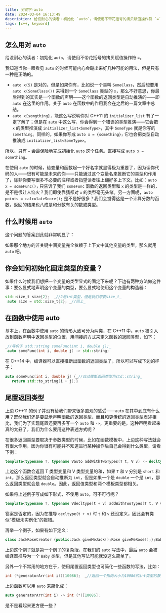 ```yaml
---
title: 关键字-auto
date: 2024-03-04 16:13:49
description: 给没耐心的读者：初始化 `auto`，请使用不带花括号的拷贝赋值操作符 `=`。我知道当你一眼看见 `auto` 的时候可能内心会蹦出来好几种可能的用法，但是只有一种是正确的。
tags: [c++, keyword]
---
```

## 怎么用对 `auto`

给没耐心的读者：初始化 `auto`，请使用不带花括号的拷贝赋值操作符 `=`。

我知道当你一眼看见 `auto` 的时候可能内心会蹦出来好几种可能的用法，但是只有一种是正确的。

- `auto x(5)` 是对的，但是如果你有，比如说一个类叫 `SomeClass`，然后想要用 `auto x(SomeClass())` 来得到一个 `SomeClass` 类型的 `x`，那么不好意思，你最后得到的其实是一个函数的声明——这个函数的返回类型是自动推演的——即 `auto` 在这里的作用。关于 `auto` 在函数中的作用我会在之后的一篇文章中总结。
- `auto x{somgthing}`，能这么写说明你对 C++11 的 `initializer_list` 有了一定了解了；但是在 `auto` 中这么写，你会得到一个错误的类型推演——它会把 `x` 的类型推演成 `initializer_list<SomeType>`，其中 `SomeType` 就是你写的 `something`。同样的，如果你写成 `auto x = {something};` 它也会把类型自动推演成 `initializer_list<SomeType>`。

所以，只有 `=` 会最保险地完成初始化 `auto` 这个任务。直接写成 `auto x = something`。

在使用 `auto` 的时候，给变量和函数起一个好名字就显得极为重要了，因为读你代码的人——很有可能是未来的你——只能通过这个变量名来推断它的类型和作用了，除非你要写很多不必要的注释或者指望读者往上翻好多上下文。比如：`auto x = someFunc();` 只告诉了我们 `someFunc` 函数的返回类型和 `x` 的类型是一样的，是不是很让人恼火？我们即使靠猜都对 `x` 的类型毫无头绪。另一方面呢，`auto points = calculateScore();` 是不是好很多？我们会觉得这是一个计算分数的函数，返回的结果也八成是和分数有关的数或类型。

## 什么时候用 `auto`

这个问题的答案到此就非常明显了：

如果那个地方的非关键中间变量完全依赖于上下文中其他变量的类型，那么就用 `auto` 吧。

## 你会如何初始化固定类型的变量？

如果什么时候我们想把一个变量的类型显式的固定下来呢？下边有两种方法做这件事：要么显式地声明这个变量的类型，要么显式地使用这个变量的构造器：

```cpp
std::size_t size{2};  _//2是int类型，但是我们想要size_t_
 auto size = std::size_t{2}; _//同上_
```

## 在函数中使用 auto

基本上，在函数中使用 `auto` 的情形大致可分为两类，在 C++11 中，`auto` 被引入放到函数声明中返回类型的位置，用间接的方式来定义函数的返回类型，如下：

```cpp
_//等价于 std::string someFunc(int i, double j);_
 auto someFunc(int i, double j) -> std::string;
```

在 C++14 中，编译器可以直接推断出函数的返回类型了，所以可以写成下边的样子：

```cpp
auto someFunc(int i, double j) {_//自动推断返回类型为std::string_
   return std::to_string(i + j);}
```

## 尾置返回类型

上边 C++11 的例子并没有给我们带来很多直观的感受——`auto` 在其中到底有什么用？既然我们还是要显示声明函数的返回类型，而且和更传统的返回类型表述相比，我们为了实现尾置还要再多写一个 `auto` 和 `->`，更重要的是，这种声明看起来真的太丑了，我们为什么要用这种表述方式呢？

在很多返回类型要取决于参数类型的时候，比如在函数模板中，上边这种写法就会有很大作用，因为你很有可能并不知道进行某种操作后自己会得到什么类型，请看下例：

```cpp
template<typename T, typename Vauto addWithTwoTypes(T t, V v) -> decltype(t + v) {return t + v;}
```

上边这个函数会返回 T 类型变量和 V 类型变量的和，如果 `T` 和 `V` 分别是 `short` 和 `int`，那么返回类型就会自动推断为 `int`，但是如果一个是 `double` 一个是 `int`，那么返回类型就会是 `double`。因此，返回值类型和两个模板类型都相关。

如果将上述例子写成如下形式，不使用 `auto`，可不可行呢？

```cpp
template<typename T, typename Vdecltype(t + v) addWithTwoTypes(T t, V v) {return t + v;}
```

答案是否定的，因为在推导 `decltype(t + v)` 时 `t` 和 `v` 还没定义，因此会有类似“模板未实例化”的报错。

再举一个例子，如果有如下定义：

```cpp
class JackRoseCreator {public:Jack giveMeJack();Rose giveMeRose();};Baby operator+(Jack const& jack, Rose const& rose);template<typename Tauto giveMeSomething(T const& t) -> decytype(t.giveMeJack() + t.giveMeRose()) {return t.giveMeJack() + t.giveMeRose();}
```

上边这个例子就是第一个例子的复杂版，在我们的 `auto` 写法中，最后 `auto` 会被编译器推导为一个 `Baby` 类型，但是其他写法可能就没这么简单了。

另外一个不常用的地方在于，使用尾置返回类型也可简化一些函数的写法，比如：

```cpp
int (*generatorArr(int i))[10086];  _//返回一个指向大小为10086的int类型的数组的指针_
```

上边函数可以用 `auto` 来简化成：

```cpp
auto generatorArr(int i) -> int (*)[10086];
```

是不是看起来更方便一些？
